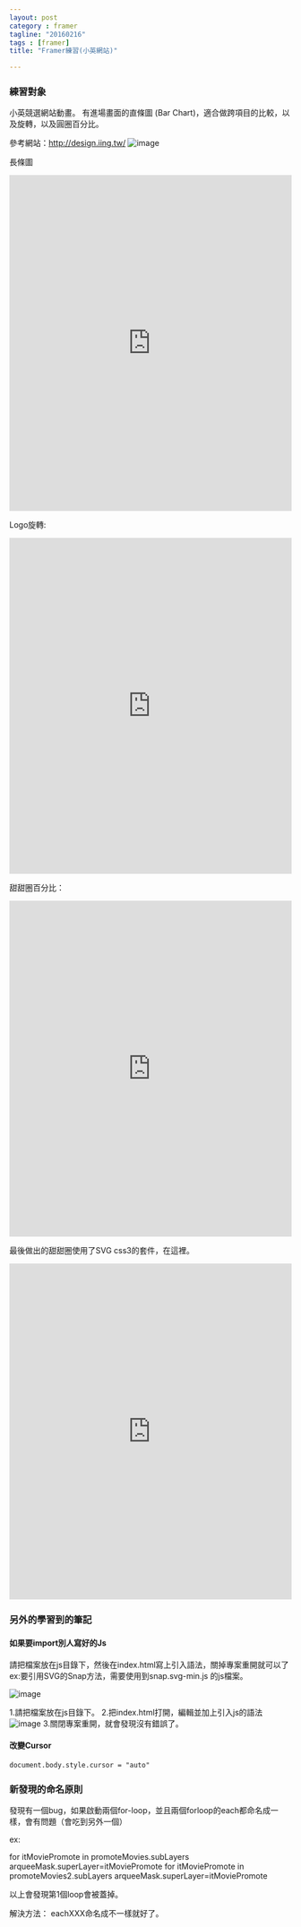 ```yaml
---
layout: post
category : framer 
tagline: "20160216"
tags : [framer]
title: "Framer練習(小英網站)"

---
```


### 練習對象
小英競選網站動畫。
有進場畫面的直條圖 (Bar Chart)，適合做跨項目的比較，以及旋轉，以及圓圈百分比。

參考網站：http://design.iing.tw/
![image](https://farm2.staticflickr.com/1571/24690341239_87e9dbbca7_o.png)


長條圖
<iframe src="http://share.framerjs.com/4xcykfc6rjr7/" height="600" width="100%" frameborder="0" 
     allowfullscreen="allowfullscreen">
</iframe>


Logo旋轉:

<iframe src="http://share.framerjs.com/gjuuwh2gk691/" height="600" width="100%" frameborder="0" 
     allowfullscreen="allowfullscreen">
</iframe>

甜甜圈百分比：

<iframe src="http://share.framerjs.com/kz8dz7ffc3r0/" height="600" width="100%" frameborder="0" 
     allowfullscreen="allowfullscreen">
</iframe>


最後做出的甜甜圈使用了SVG css3的套件，在這裡。
<iframe src="http://share.framerjs.com/kj7zqcq9vvfe/" height="600" width="100%" frameborder="0" 
     allowfullscreen="allowfullscreen">
</iframe>



### 另外的學習到的筆記

#### 如果要import別人寫好的Js
請把檔案放在js目錄下，然後在index.html寫上引入語法，關掉專案重開就可以了
ex:要引用SVG的Snap方法，需要使用到snap.svg-min.js 的js檔案。

![image](https://farm2.staticflickr.com/1445/25057838375_dd9a43f635_o.png)

1.請把檔案放在js目錄下。
2.把index.html打開，編輯並加上引入js的語法
![image](https://farm2.staticflickr.com/1594/24427342664_b3962272e4_o.png)
3.關閉專案重開，就會發現沒有錯誤了。


#### 改變Cursor

`document.body.style.cursor = "auto"`




### 新發現的命名原則
發現有一個bug，如果啟動兩個for-loop，並且兩個forloop的each都命名成一樣，會有問題（會吃到另外一個）

ex:

for itMoviePromote in promoteMovies.subLayers
	arqueeMask.superLayer=itMoviePromote
for itMoviePromote in promoteMovies2.subLayers
	arqueeMask.superLayer=itMoviePromote

以上會發現第1個loop會被蓋掉。

解決方法：
eachXXX命名成不一樣就好了。

